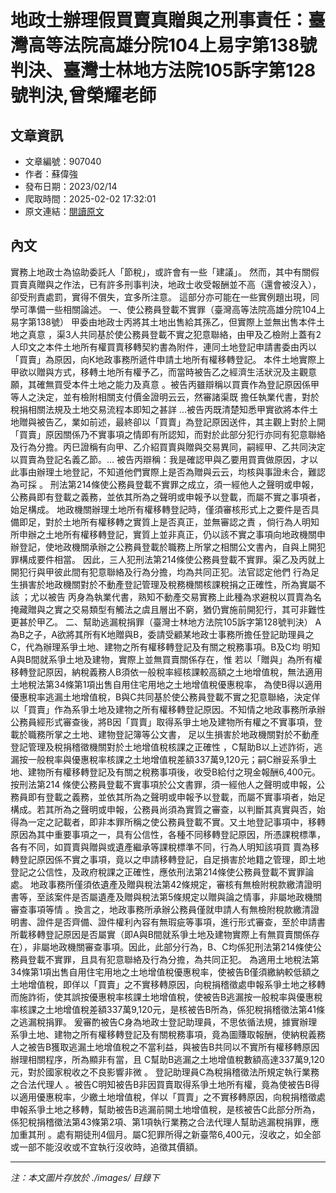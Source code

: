 # 地政士辦理假買賣真贈與之刑事責任：臺灣高等法院高雄分院104上易字第138號判決、臺灣士林地方法院105訴字第128號判決,曾榮耀老師

## 文章資訊
- 文章編號：907040
- 作者：蘇偉強
- 發布日期：2023/02/14
- 爬取時間：2025-02-02 17:32:01
- 原文連結：[閱讀原文](https://real-estate.get.com.tw/Columns/detail.aspx?no=907040)

## 內文
實務上地政士為協助委託人「節稅」，或許會有一些「建議」。
然而，其中有關假買賣真贈與之作法，已有許多刑事判決，地政士收受報酬並不高（還會被沒入），卻受刑責處罰，實得不償失，宜多所注意。
這部分亦可能在一些實例題出現，同學可準備一些相關論述。
一、使公務員登載不實罪（臺灣高等法院高雄分院104上易字第138號）
甲委由地政士丙將其土地出售給其孫乙，但實際上並無出售本件土地之真意
，渠3人共同基於使公務員登載不實之犯意聯絡，由甲及乙檢附上蓋有2人印文之本件土地所有權買賣移轉契約書為附件，連同土地登記申請書委由丙以「買賣」為原因，向K地政事務所遞件申請土地所有權移轉登記。
本件土地實際上甲欲以贈與方式，移轉土地所有權予乙，而當時被告乙之經濟生活狀況及主觀意願，其確無買受本件土地之能力及真意
。被告丙雖辯稱以買賣作為登記原因係甲等人之決定，並有檢附相關支付價金證明云云，然審諸渠既
擔任執業代書，對於稅捐相關法規及土地交易流程本即知之甚詳
…被告丙既清楚知悉甲實欲將本件土地贈與被告乙，業如前述，最終卻以「買賣」為登記原因送件，其主觀上對於上開「買賣」原因關係乃不實事項之情即有所認知，而對於此部分犯行亦同有犯意聯絡及行為分擔。丙巳證稱有向甲、乙介紹買賣與贈與交易異同，嗣經甲、乙共同決定以買賣為登記名義乙節。…
被告丙辯稱：我是確認甲與乙要用買賣做原因，才以此事由辦理土地登記，不知道他們實際上是否為贈與云云，均核與事證未合，難認為可採
。
刑法第214條使公務員登載不實罪之成立，須一經他人之聲明或申報，公務員即有登載之義務，並依其所為之聲明或申報予以登載，而屬不實之事項者，始足構成。
地政機關辦理土地所有權移轉登記時，僅須審核形式上之要件是否具備即足，對於土地所有權移轉之實質上是否真正，並無審認之責
，倘行為人明知所申辦之土地所有權移轉登記，實質上並非真正，仍以該不實之事項向地政機關申辦登記，使地政機關承辦之公務員登載於職務上所掌之相關公文書內，自與上開犯罪構成要件相當。
因此，三人犯刑法第214條使公務員登載不實罪。渠乙及丙就上開犯行與甲彼此間有犯意聯絡及行為分擔，均為共同正犯。法官認定他們
行為足生損害於地政機關對於不動產登記管理及稅務機關核課稅捐之正確性，所為實屬不該
；尤以被告
丙身為執業代書，熟知不動產交易實務上此種為求避稅以買賣為名掩藏贈與之實之交易類型有觸法之虞且層出不窮，猶仍實施前開犯行，其可非難性更甚於甲乙。
二、幫助逃漏稅捐罪（臺灣士林地方法院105訴字第128號判決）
A為B之子，A欲將其所有K地贈與B，委請受顧某地政士事務所擔任登記助理員之C，代為辦理系爭土地、建物之所有權移轉登記及有關之稅務事項。B及C均
明知
A與B間就系爭土地及建物，實際上並無買賣關係存在，惟
若以「贈與」為所有權移轉登記原因，納稅義務人B須依一般稅率經核課較高額之土地增值稅，無法適用土地稅法第34條第1項出售自用住宅用地之土地增值稅優惠稅率，
為使B得以適用優惠稅率逃漏土地增值稅，B與C共同基於使公務員登載不實之犯意聯絡，決定佯以「買賣」作為系爭土地及建物之所有權移轉登記原因。不知情之地政事務所承辦公務員經形式審查後，將B因「買賣」取得系爭土地及建物所有權之不實事項，登載於職務所掌之土地、建物登記簿等公文書，
足以生損害於地政機關對於不動產登記管理及稅捐稽徵機關對於土地增值稅核課之正確性
，C幫助B以上述詐術，逃漏按一般稅率與優惠稅率核課之土地增值稅差額337萬9,120元；嗣C辦妥系爭土地、建物所有權移轉登記及有關之稅務事項後，收受B給付之現金報酬6,400元。
按刑法第214 條使公務員登載不實事項於公文書罪，須一經他人之聲明或申報，公務員即有登載之義務，並依其所為之聲明或申報予以登載，而屬不實事項者，始足構成。若其所為之聲明或申報，公務員尚須為實質之審查，以判斷其真實與否，始得為一定之記載者，即非本罪所稱之使公務員登載不實。又土地登記事項中，移轉原因為其中重要事項之一，具有公信性，各種不同移轉登記原因，所憑課稅標準，各有不同，如買賣與贈與或遺產繼承等課稅標準不同，行為人明知該項買  賣為移轉登記原因係不實之事項，竟以之申請移轉登記，自足損害於地籍之管理，即土地登記之公信性，及政府稅課之正確性，應依刑法第214條使公務員登載不實罪論處。
地政事務所僅須依遺產及贈與稅法第42條規定，審核有無檢附稅款繳清證明書等，至該案件是否屬遺產及贈與稅法第5條規定以贈與論之情事，非屬地政機關審查事項等情
。換言之，地政事務所承辦公務員僅就申請人有無檢附稅款繳清證明書、證件是否齊備、證件權利內容有無瑕疵等事項，進行形式審查，至於申請書所載移轉登記原因是否屬實（即A與B間就系爭土地及建物實際上有無買賣關係存在），非屬地政機關審查事項。因此，此部分行為，B、C均係犯刑法第214條使公務員登載不實罪，且具有犯意聯絡及行為分擔，為共同正犯。
為適用土地稅法第34條第1項出售自用住宅用地之土地增值稅優惠稅率，使被告B僅須繳納較低額之土地增值稅，即佯以「買賣」之不實移轉原因，向稅捐稽徵處申報系爭土地之移轉而施詐術，使其誤按優惠稅率核課土地增值稅，使被告B逃漏按一般稅率與優惠稅率核課之土地增值稅差額337萬9,120元，是核被告B所為，係犯稅捐稽徵法第41條之逃漏稅捐罪。
爰審酌被告C身為地政士登記助理員，不思依循法規，據實辦理系爭土地、建物之所有權移轉登記及有關稅務事項，竟為圖賺取報酬，使納稅義務人之被告B獲取逃漏土地增值稅之不當利益，與被告B共同以不實所有權移轉原因辦理相關程序，所為顯非有當，且
C幫助B逃漏之土地增值稅數額高達337萬9,120元，對於國家稅收之不良影響非微
。
登記助理員C為稅捐稽徵法所規定執行業務之合法代理人
。被告C明知被告B非因買賣取得系爭土地所有權，竟為使被告B得以適用優惠稅率，少繳土地增值稅，佯以「買賣」之不實移轉原因，向稅捐稽徵處申報系爭土地之移轉，幫助被告B逃漏前開土地增值稅，是核被告C此部分所為，
係犯稅捐稽徵法第43條第2項、第1項執行業務之合法代理人幫助逃漏稅捐罪，應
加重其刑
。處有期徒刑4個月。屬C犯罪所得之新臺幣6,400元，沒收之，如全部或一部不能沒收或不宜執行沒收時，追徵其價額。

---
*注：本文圖片存放於 ./images/ 目錄下*
